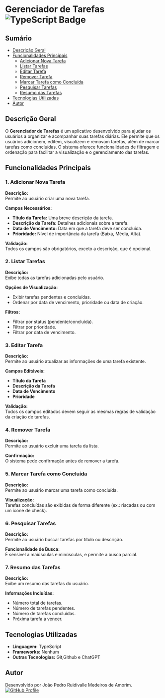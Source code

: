 # Gerenciador de Tarefas  ![TypeScript Badge](https://img.shields.io/badge/TypeScript--gree)

## Sumário
- [Descrição Geral](#descrição-geral)
- [Funcionalidades Principais](#funcionalidades-principais)
  - [Adicionar Nova Tarefa](#1-adicionar-nova-tarefa)
  - [Listar Tarefas](#2-listar-tarefas)
  - [Editar Tarefa](#3-editar-tarefa)
  - [Remover Tarefa](#4-remover-tarefa)
  - [Marcar Tarefa como Concluída](#5-marcar-tarefa-como-concluída)
  - [Pesquisar Tarefas](#6-pesquisar-tarefas)
  - [Resumo das Tarefas](#7-resumo-das-tarefas)
- [Tecnologias Utilizadas](#tecnologias-utilizadas)
- [Autor](#autor)

## Descrição Geral

O **Gerenciador de Tarefas** é um aplicativo desenvolvido para ajudar os usuários a organizar e acompanhar suas tarefas diárias. Ele permite que os usuários adicionem, editem, visualizem e removam tarefas, além de marcar tarefas como concluídas. O sistema oferece funcionalidades de filtragem e ordenação para facilitar a visualização e o gerenciamento das tarefas.

## Funcionalidades Principais

### 1. Adicionar Nova Tarefa

**Descrição:**  
Permite ao usuário criar uma nova tarefa.

**Campos Necessários:**
- **Título da Tarefa:** Uma breve descrição da tarefa.
- **Descrição da Tarefa:** Detalhes adicionais sobre a tarefa.
- **Data de Vencimento:** Data em que a tarefa deve ser concluída.
- **Prioridade:** Nível de importância da tarefa (Baixa, Média, Alta).

**Validação:**  
Todos os campos são obrigatórios, exceto a descrição, que é opcional.

### 2. Listar Tarefas

**Descrição:**  
Exibe todas as tarefas adicionadas pelo usuário.

**Opções de Visualização:**
- Exibir tarefas pendentes e concluídas.
- Ordenar por data de vencimento, prioridade ou data de criação.

**Filtros:**
- Filtrar por status (pendente/concluída).
- Filtrar por prioridade.
- Filtrar por data de vencimento.

### 3. Editar Tarefa

**Descrição:**  
Permite ao usuário atualizar as informações de uma tarefa existente.

**Campos Editáveis:**
- **Título da Tarefa**
- **Descrição da Tarefa**
- **Data de Vencimento**
- **Prioridade**

**Validação:**  
Todos os campos editados devem seguir as mesmas regras de validação da criação de tarefas.

### 4. Remover Tarefa

**Descrição:**  
Permite ao usuário excluir uma tarefa da lista.

**Confirmação:**  
O sistema pede confirmação antes de remover a tarefa.

### 5. Marcar Tarefa como Concluída

**Descrição:**  
Permite ao usuário marcar uma tarefa como concluída.

**Visualização:**  
Tarefas concluídas são exibidas de forma diferente (ex.: riscadas ou com um ícone de check).

### 6. Pesquisar Tarefas

**Descrição:**  
Permite ao usuário buscar tarefas por título ou descrição.

**Funcionalidade de Busca:**  
É sensível a maiúsculas e minúsculas, e permite a busca parcial.

### 7. Resumo das Tarefas

**Descrição:**  
Exibe um resumo das tarefas do usuário.

**Informações Incluídas:**
- Número total de tarefas.
- Número de tarefas pendentes.
- Número de tarefas concluídas.
- Próxima tarefa a vencer.

## Tecnologias Utilizadas

- **Linguagem:** TypeScript
- **Frameworks:** Nenhum
- **Outras Tecnologias:** Git,Github e ChatGPT

## Autor

Desenvolvido por João Pedro Ruidivalle Medeiros de Amorim.  
[![GitHub Profile](https://img.shields.io/badge/GitHub-Profile-informational?logo=github)](https://github.com/Juawo)
